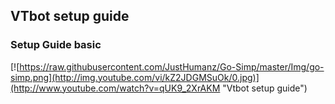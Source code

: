 ## VTbot setup guide 


### Setup Guide basic  

[![https://raw.githubusercontent.com/JustHumanz/Go-Simp/master/Img/go-simp.png](http://img.youtube.com/vi/kZ2JDGMSuOk/0.jpg)](http://www.youtube.com/watch?v=qUK9_2XrAKM "Vtbot setup guide")